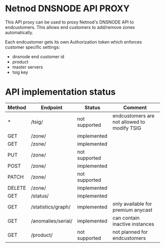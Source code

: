 # Netnod DNSNODE API PROXY

This API proxy can be used to proxy Netnod's DNSNODE API to endcustomers. This allows end customers to add/remove zones automatically.

Each endcustomer gets its own Authorization token which enforces customer specific settings:
 - dnsnode end customer id
 - product
 - master servers
 - tsig key


# API implementation status

| Method | Endpoint                | Status        | Comment                                     |
|--------|-------------------------|---------------|---------------------------------------------|
| *      | /tsig/                  | not supported | endcustomers are not allowed to modify TSIG |
| GET    | /zone/                  | implemented   |                                             |
| GET    | /zone/<zone-name>       | implemented   |                                             |
| PUT    | /zone/<zone-name>       | not supported |                                             |
| POST   | /zone/<zone-name>       | implemented   |                                             |
| PATCH  | /zone/<zone-name>       | not supported |                                             |
| DELETE | /zone/<zone-name>       | implemented   |                                             |
| GET    | /status/<zone-name>     | implemented   |                                             |
| GET    | /statistics/graph/<zone-name> | implemented |   only available for premium anycast    |
| GET    | /anomalies/serial/<zone-name>  | implemented   |  can contain inactive instances      |
| GET    | /product/               | not supported |  not planned for endcustomers               |

